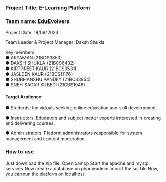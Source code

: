 ### Project Title: E-Learning Platform

### Team name: EduEvolvers  
Project Date: 18/09/2023  

Team Leader & Project Manager:  Daksh Shukla  

Key members:  
 ●	ARYAMAN (21BCS3853)  
 ●	DAKSH SHUKLA (21BCS6432)  
 ●	KIRTPREET KAUR (21BCS3531)  
 ●	JASLEEN KAUR (21BCS11176)  
 ●	SHUBHANSHU PANDEY (21BCS3854)  
 ●	SNEH SAGAR SUBEDI (21CBS1048)   

#### Target Audience: 
 ●	Students: Individuals seeking online education and skill development.  
 
 ●	Instructors: Educators and subject matter experts interested in creating and delivering courses.  
 
 ●	Administrators: Platform administrators responsible for system management and content moderation.

### How to use
Just download the zip file. 
Open xampp
Start the apache and mysql services
Now create a database on phpmyadmin
Import the sql file
Now, you can run the platform on localhost
